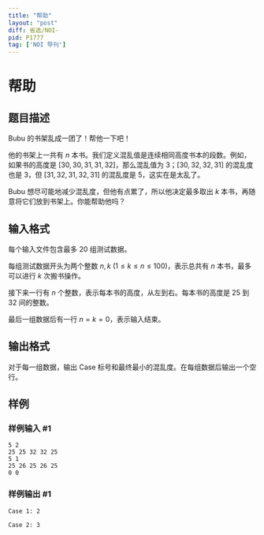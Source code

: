 ```yaml
---
title: "帮助"
layout: "post"
diff: 省选/NOI-
pid: P1777
tag: ['NOI 导刊']
---
```

# 帮助
## 题目描述

Bubu 的书架乱成一团了！帮他一下吧！

他的书架上一共有 $n$ 本书。我们定义混乱值是连续相同高度书本的段数。例如，如果书的高度是 $[30,30,31,31,32]$，那么混乱值为 $3$；$[30,32,32,31]$ 的混乱度也是 $3$，但 $[31,32,31,32,31]$ 的混乱度是 $5$，这实在是太乱了。

Bubu 想尽可能地减少混乱度，但他有点累了，所以他决定最多取出 $k$ 本书，再随意将它们放到书架上。你能帮助他吗？
## 输入格式

每个输入文件包含最多 $20$ 组测试数据。

每组测试数据开头为两个整数 $n,k\ (1 \le k \le n \le 100)$，表示总共有 $n$ 本书，最多可以进行 $k$ 次搬书操作。

接下来一行有 $n$ 个整数，表示每本书的高度，从左到右。每本书的高度是 $25$ 到 $32$ 间的整数。

最后一组数据后有一行 $n=k=0$，表示输入结束。
## 输出格式

对于每一组数据，输出 $\text{Case}$ 标号和最终最小的混乱度。在每组数据后输出一个空行。

## 样例

### 样例输入 #1
```
5 2
25 25 32 32 25
5 1
25 26 25 26 25
0 0
```
### 样例输出 #1
```
Case 1: 2

Case 2: 3


```
